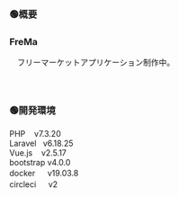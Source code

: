 ### 🟢概要  
### FreMa  
　フリーマーケットアプリケーション制作中。  
　  
　  
### 🟢開発環境  
PHP&nbsp;&nbsp;&nbsp;&nbsp;v7.3.20  
Laravel&nbsp;&nbsp; v6.18.25  
Vue.js&nbsp;&nbsp;&nbsp; v2.5.17  
bootstrap v4.0.0  
docker 　 v19.03.8  
circleci 　 v2  